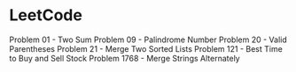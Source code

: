# LeetCode

Problem 01   - Two Sum
Problem 09   - Palindrome Number
Problem 20   - Valid Parentheses
Problem 21   - Merge Two Sorted Lists
Problem 121  - Best Time to Buy and Sell Stock
Problem 1768 - Merge Strings Alternately
